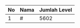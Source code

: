 | No | Nama            | Jumlah Level |
|----|-----------------|--------------|
| 1  | #    |    5602        |
